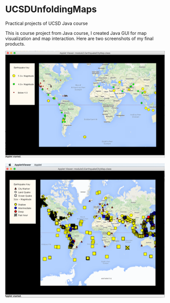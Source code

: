# UCSDUnfoldingMaps
Practical projects of UCSD Java course

This is course project from Java course, I created Java GUI for map visualization and map interaction.
Here are two screenshots of my final products.

![alt tag](https://raw.githubusercontent.com/Weiyin-Chen/UCSDUnfoldingMaps/master/pics/1.png)

![alt tag](https://raw.githubusercontent.com/Weiyin-Chen/UCSDUnfoldingMaps/master/pics/2.png)
